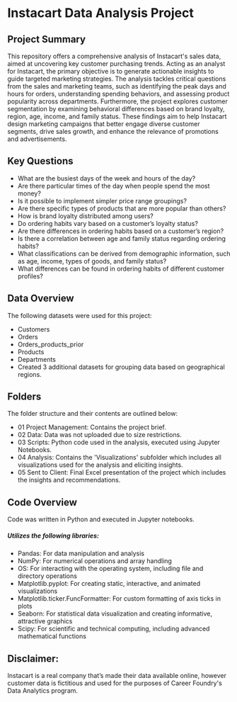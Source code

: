 # Instacart Data Analysis Project

## Project Summary
This repository offers a comprehensive analysis of Instacart's sales data, aimed at uncovering key customer purchasing trends. Acting as an analyst for Instacart, the primary objective is to generate actionable insights to guide targeted marketing strategies. The analysis tackles critical questions from the sales and marketing teams, such as identifying the peak days and hours for orders, understanding spending behaviors, and assessing product popularity across departments. Furthermore, the project explores customer segmentation by examining behavioral differences based on brand loyalty, region, age, income, and family status. These findings aim to help Instacart design marketing campaigns that better engage diverse customer segments, drive sales growth, and enhance the relevance of promotions and advertisements.

## Key Questions
- What are the busiest days of the week and hours of the day?
- Are there particular times of the day when people spend the most money?
- Is it possible to implement simpler price range groupings?
- Are there specific types of products that are more popular than others?
- How is brand loyalty distributed among users?
- Do ordering habits vary based on a customer’s loyalty status?
- Are there differences in ordering habits based on a customer’s region?
- Is there a correlation between age and family status regarding ordering habits?
- What classifications can be derived from demographic information, such as age, income, types of goods, and family status?
- What differences can be found in ordering habits of different customer profiles?

## Data Overview
The following datasets were used for this project:
- Customers
- Orders
- Orders_products_prior
- Products
- Departments 
- Created 3 additional datasets for grouping data based on geographical regions.

## Folders
The folder structure and their contents are outlined below:
- 01 Project Management: Contains the project brief.
- 02 Data: Data was not uploaded due to size restrictions.
- 03 Scripts: Python code used in the analysis, executed using Jupyter Notebooks.
- 04 Analysis: Contains the 'Visualizations' subfolder which includes all visualizations used for the analysis and eliciting insights.
- 05 Sent to Client: Final Excel presentation of the project which includes the insights and recommendations.

## Code Overview
Code was written in Python and executed in Jupyter notebooks.
##### Utilizes the following libraries:
- Pandas: For data manipulation and analysis
- NumPy: For numerical operations and array handling
- OS: For interacting with the operating system, including file and directory operations
- Matplotlib.pyplot: For creating static, interactive, and animated visualizations
- Matplotlib.ticker.FuncFormatter: For custom formatting of axis ticks in plots
- Seaborn: For statistical data visualization and creating informative, attractive graphics
- Scipy: For scientific and technical computing, including advanced mathematical functions

## Disclaimer: 
Instacart is a real company that’s made their data available online, however customer data is fictitious and used for the purposes of Career Foundry's Data Analytics program. 
